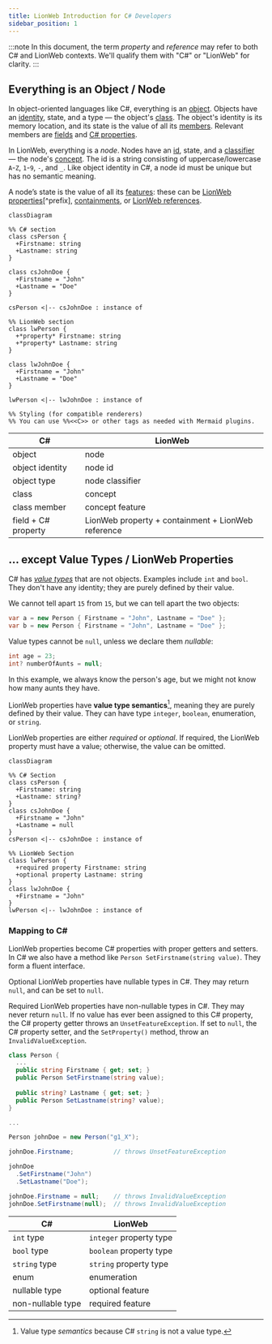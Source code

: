 ```yaml
---
title: LionWeb Introduction for C# Developers
sidebar_position: 1
---
```


:::note
In this document, the term _property_ and _reference_ may refer to both C# and LionWeb contexts. We'll qualify them with "C#" or "LionWeb" for clarity.
:::

## Everything is an Object / Node

In object-oriented languages like C#, everything is an [object](https://learn.microsoft.com/en-us/dotnet/csharp/fundamentals/object-oriented/objects). Objects have an [identity](https://learn.microsoft.com/en-us/dotnet/csharp/fundamentals/object-oriented/objects#object-identity-vs-value-equality), state, and a type — the object's [class](https://learn.microsoft.com/en-us/dotnet/csharp/fundamentals/types/classes). The object's identity is its memory location, and its state is the value of all its [members](https://learn.microsoft.com/en-us/dotnet/csharp/fundamentals/object-oriented/#members). Relevant members are [fields](https://learn.microsoft.com/en-us/dotnet/csharp/programming-guide/classes-and-structs/fields) and [C# properties](https://learn.microsoft.com/en-us/dotnet/csharp/programming-guide/classes-and-structs/properties).

In LionWeb, everything is a _node_. Nodes have an [id](https://lionweb.io/specification/metametamodel/metametamodel.html#identifiers), state, and a [classifier](https://lionweb.io/specification/metametamodel/metametamodel.html#Classifier) — the node's [concept](https://lionweb.io/specification/metametamodel/metametamodel.html#Concept). The id is a string consisting of uppercase/lowercase `A`-`Z`, `1`-`9`, `-`, and `_`. Like object identity in C#, a node id must be unique but has no semantic meaning.

A node’s state is the value of all its [features](https://lionweb.io/specification/metametamodel/metametamodel.html#Feature): these can be [LionWeb properties](https://lionweb.io/specification/metametamodel/metametamodel.html#Property)[^prefix], [containments](https://lionweb.io/specification/metametamodel/metametamodel.html#Containment), or [LionWeb references](https://lionweb.io/specification/metametamodel/metametamodel.html#Reference).

```mermaid
classDiagram

%% C# section
class csPerson {
  +Firstname: string
  +Lastname: string
}

class csJohnDoe {
  +Firstname = "John"
  +Lastname = "Doe"
}

csPerson <|-- csJohnDoe : instance of

%% LionWeb section
class lwPerson {
  +*property* Firstname: string
  +*property* Lastname: string
}

class lwJohnDoe {
  +Firstname = "John"
  +Lastname = "Doe"
}

lwPerson <|-- lwJohnDoe : instance of

%% Styling (for compatible renderers)
%% You can use %%<<C>> or other tags as needed with Mermaid plugins.
```

| C#                        | LionWeb                        |
|--------------------------|--------------------------------|
| object                   | node                           |
| object identity          | node id                        |
| object type              | node classifier                |
| class                    | concept                        |
| class member             | concept feature                |
| field + C# property      | LionWeb property + containment + LionWeb reference |

## ... except Value Types / LionWeb Properties

C# has [_value types_](https://learn.microsoft.com/en-us/dotnet/csharp/language-reference/builtin-types/value-types) that are not objects. Examples include `int` and `bool`.  They don't have any identity; they are purely defined by their value.  

We cannot tell apart `15` from `15`, but we can tell apart the two objects:

```csharp
var a = new Person { Firstname = "John", Lastname = "Doe" };
var b = new Person { Firstname = "John", Lastname = "Doe" };
```

Value types cannot be `null`, unless we declare them _nullable_:

```csharp
int age = 23;
int? numberOfAunts = null;
```

In this example, we always know the person's age, but we might not know how many aunts they have.

LionWeb properties have **value type semantics**[^value-sem], meaning they are purely defined by their value. They can have type `integer`, `boolean`, enumeration, or `string`.

LionWeb properties are either _required_ or _optional_. If required, the LionWeb property must have a value; otherwise, the value can be omitted.

[^value-sem]: Value type _semantics_ because C# `string` is not a value type.

```mermaid
classDiagram

%% C# Section
class csPerson {
  +Firstname: string
  +Lastname: string?
}
class csJohnDoe {
  +Firstname = "John"
  +Lastname = null
}
csPerson <|-- csJohnDoe : instance of

%% LionWeb Section
class lwPerson {
  +required property Firstname: string
  +optional property Lastname: string
}
class lwJohnDoe {
  +Firstname = "John"
}
lwPerson <|-- lwJohnDoe : instance of
```

### Mapping to C#

LionWeb properties become C# properties with proper getters and setters. In C# we also have a method like `Person SetFirstname(string value)`. They form a fluent interface.

Optional LionWeb properties have nullable types in C#.
They may return `null`, and can be set to `null`.

Required LionWeb properties have non-nullable types in C#. They may never return `null`. If no value has ever been assigned to this C# property, the C# property getter throws an `UnsetFeatureException`. If set to `null`, the C# property setter, and the `SetProperty()` method, throw an `InvalidValueException`.

```csharp
class Person {
  ...
  public string Firstname { get; set; }
  public Person SetFirstname(string value);
    
  public string? Lastname { get; set; }
  public Person SetLastname(string? value);  
}

...

Person johnDoe = new Person("g1_X");

johnDoe.Firstname;           // throws UnsetFeatureException

johnDoe
  .SetFirstname("John")
  .SetLastname("Doe");

johnDoe.Firstname = null;    // throws InvalidValueException
johnDoe.SetFirstname(null);  // throws InvalidValueException
```

| C#              | LionWeb                 |
|-----------------|-------------------------|
| `int` type      | `integer` property type |
| `bool` type     | `boolean` property type |
| `string` type   | `string` property type  |
| enum            | enumeration             |
| nullable type   | optional feature        |
| non-nullable type | required feature      |